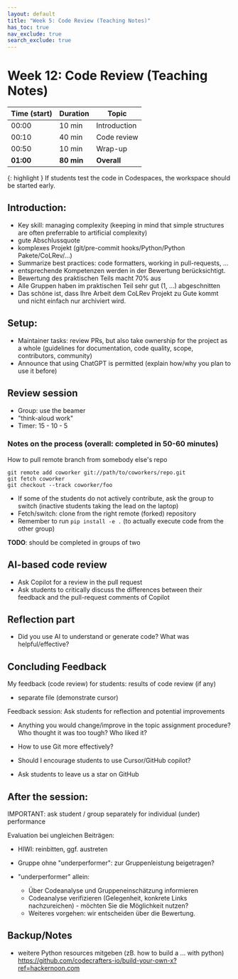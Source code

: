 ```yaml
---
layout: default
title: "Week 5: Code Review (Teaching Notes)"
has_toc: true
nav_exclude: true
search_exclude: true
---
```


# Week 12: Code Review (Teaching Notes)

| Time (start) | Duration     | Topic                 |
|--------------|--------------|-----------------------|
| 00:00        | 10 min       | Introduction          |
| 00:10        | 40 min       | Code review           |
| 00:50        | 10 min       | Wrap-up               |
| **01:00**    | **80 min**   | **Overall**           |


{: highlight }
If students test the code in Codespaces, the workspace should be started early.

## Introduction:

- Key skill: managing complexity (keeping in mind that simple structures are often preferrable to artificial complexity)
- gute Abschlussquote
- komplexes Projekt (git/pre-commit hooks/Python/Python Pakete/CoLRev/...)
- Summarize best practices: code formatters, working in pull-requests, ...
- entsprechende Kompetenzen werden in der Bewertung berücksichtigt.
- Bewertung des praktischen Teils macht 70% aus
- Alle Gruppen haben im praktischen Teil sehr gut (1, ...) abgeschnitten
- Das schöne ist, dass Ihre Arbeit dem CoLRev Projekt zu Gute kommt und nicht einfach nur archiviert wird.

## Setup:

- Maintainer tasks: review PRs, but also take ownership for the project as a whole (guidelines for documentation, code quality, scope, contributors, community)
- Announce that using ChatGPT is permitted (explain how/why you plan to use it before)

## Review session

- Group: use the beamer
- "think-aloud work"
- Timer: 15 - 10 - 5

### Notes on the process (overall: completed in 50-60 minutes)

How to pull remote branch from somebody else's repo

```
git remote add coworker git://path/to/coworkers/repo.git
git fetch coworker
git checkout --track coworker/foo
```

- If some of the students do not actively contribute, ask the group to switch (inactive students taking the lead on the laptop)
- Fetch/switch: clone from the right remote (forked) repository
- Remember to run `pip install -e .` (to actually execute code from the other group)

**TODO**: should be completed in groups of two

## AI-based code review

- Ask Copilot for a review in the pull request
- Ask students to critically discuss the differences between their feedback and the pull-request comments of Copilot

## Reflection part

- Did you use AI to understand or generate code? What was helpful/effective?

## Concluding Feedback

My feedback (code review) for students: results of code review (if any)
- separate file (demonstrate cursor)

Feedback session: Ask students for reflection and potential improvements

- Anything you would change/improve in the topic assignment procedure? Who thought it was too tough? Who liked it?
- How to use Git more effectively?
- Should I encourage students to use Cursor/GitHub copilot?

- Ask students to leave us a star on GitHub

## After the session:

IMPORTANT: ask student / group separately for individual (under) performance

Evaluation bei ungleichen Beiträgen:

- HIWI: reinbitten, ggf. austreten
- Gruppe ohne "underperformer": zur Gruppenleistung beigetragen?
- "underperformer" allein:

	- Über Codeanalyse und Gruppeneinschätzung informieren
	- Codeanalyse verifizieren (Gelegenheit, konkrete Links nachzureichen) - möchten Sie die Möglichkeit nutzen?
	- Weiteres vorgehen: wir entscheiden über die Bewertung.


## Backup/Notes

- weitere Python resources mitgeben (zB. how to build a ... with python) https://github.com/codecrafters-io/build-your-own-x?ref=hackernoon.com
